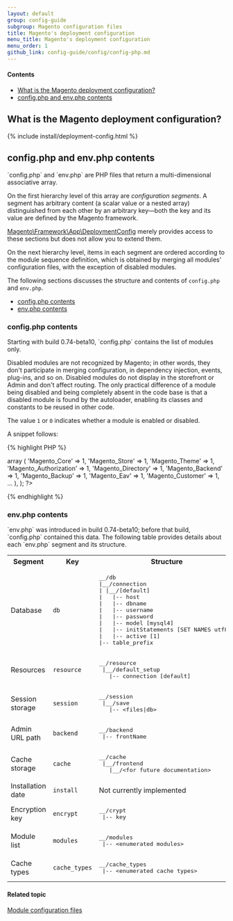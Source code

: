 ```yaml
---
layout: default
group: config-guide
subgroup: Magento configuration files
title: Magento's deployment configuration
menu_title: Magento's deployment configuration
menu_order: 1
github_link: config-guide/config/config-php.md
---
```



#### Contents

*  <a href="#config-php-overview">What is the Magento deployment configuration?</a>
*  <a href="#config-php-contents">config.php and env.php contents</a>

<h2 id="config-php-overview">What is the Magento deployment configuration?</h2>
{% include install/deployment-config.html %}

<h2 id="config-php-contents">config.php and env.php contents</h2>
`config.php` and `env.php` are PHP files that return a multi-dimensional associative array. 

On the first hierarchy level of this array are *configuration segments*. A segment has arbitrary content (a scalar value or a nested array) distinguished from each other by an arbitrary key&mdash;both the key and its value are defined by the Magento framework. 

<a href="{{ site.mage2000url }}lib/internal/Magento/Framework/App/DeploymentConfig.php" target="_blank">Magento\Framework\App\DeploymentConfig</a> merely provides access to these sections but does not allow you to extend them.

On the next hierarchy level, items in each segment are ordered according to the module sequence definition, which is obtained by merging all modules' configuration files, with the exception of disabled modules. 

The following sections discusses the structure and contents of `config.php` and `env.php`.

* <a href="#config-php-contents-config-php">config.php contents</a>
* <a href="#config-php-contents-env-php">env.php contents</a>

<h3 id="config-php-contents-config-php">config.php contents</h3>
Starting with build 0.74-beta10, `config.php` contains the list of modules only.

Disabled modules are not recognized by Magento; in other words, they don't participate in merging configuration, in dependency injection, events, plug-ins, and so on. Disabled modules do not display in the storefront or Admin and don't affect routing. The only practical difference of a module being disabled and being completely absent in the code base is that a disabled module is found by the autoloader, enabling its classes and constants to be reused in other code.

The value `1` or `0` indicates whether a module is enabled or disabled. 

A snippet follows:

{% highlight PHP %}
<?php
return array (
  'modules' =>
  array (
    'Magento_Core' => 1,
    'Magento_Store' => 1,
    'Magento_Theme' => 1,
    'Magento_Authorization' => 1,
    'Magento_Directory' => 1,
    'Magento_Backend' => 1,
    'Magento_Backup' => 1,
    'Magento_Eav' => 1,
    'Magento_Customer' => 1,
...
  ),
); ?>
{% endhighlight %}

<h3 id="config-php-contents-env-php">env.php contents</h3>
`env.php` was introduced in build 0.74-beta10; before that build, `config.php` contained this data. The following table provides details about each `env.php` segment and its structure.

<table>
  <tbody>
    <tr>
      <th>Segment</th>
      <th>Key</th>
      <th>Structure</th>
    </tr>
    <tr>
      <td>Database</td>
      <td><code>db</code></td>
      <td><pre>__/db
|__/connection
| |__/[default]
|   |-- host
|   |-- dbname
|   |-- username
|   |-- password
|   |-- model [mysql4]
|   |-- initStatements [SET NAMES utf8;]
|   |-- active [1]
|-- table_prefix</pre></td>
    </tr>
    <tr>
      <td>Resources</td>
      <td><code>resource</code></td>
      <td><pre>__/resource
 |__/default_setup
   |-- connection [default]</pre></td>
    </tr>
    <tr>
      <td>Session storage</td>
      <td><code>session</code></td>
      <td><pre>__/session
 |__/save
   |-- &lt;files|db></pre></td>
    </tr>
    <tr>
      <td>Admin URL path</td>
      <td><code>backend</code></td>
      <td><pre>__/backend
 |-- frontName</pre></td>
    </tr>
    <tr>
      <td>Cache storage</td>
      <td><code>cache</code></td>
      <td><pre>__/cache
 |__/frontend
   |__/&lt;for future documentation></pre></td>
    </tr>
    <tr>
      <td>Installation date</td>
      <td><code>install</code></td>
      <td>Not currently implemented</td>
    </tr>
    <tr>
      <td>Encryption key</td>
      <td><code>encrypt</code></td>
      <td><pre>__/crypt
 |-- key</pre></td>
    </tr>
    <tr>
      <td>Module list</td>
      <td><code>modules</code></td>
      <td><pre>__/modules
 |-- &lt;enumerated modules></pre></td>
    </tr>
    <tr>
      <td>Cache types</td>
      <td><code>cache_types</code></td>
      <td><pre>__/cache_types
 |-- &lt;enumerated cache types></pre></td>
    </tr>
  </tbody>
</table>

#### Related topic

<a href="{{ site.gdeurl }}config-guide/config/config-files.html">Module configuration files</a>